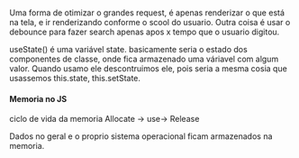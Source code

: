 ###

Uma forma de otimizar o grandes request, é apenas renderizar o que está na tela, e ir renderizando conforme o scool do usuario.
Outra coisa é usar o debounce para fazer search apenas apos x tempo que o usuario digitou.

useState()
é uma variável state.
basicamente seria o estado dos componentes de classe, onde fica armazenado uma váriavel com algum valor.
Quando usamo ele descontruimos ele, pois seria a mesma cosia que usassemos this.state, this.setState.

#### Memoria no JS

ciclo de vida da memoria
Allocate -> use-> Release

Dados no geral e o proprio sistema operacional ficam armazenados na memoria.
